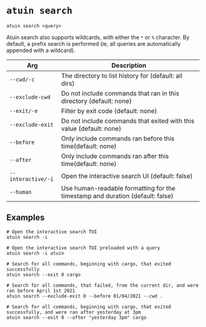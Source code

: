 # `atuin search`

```
atuin search <query>
```

Atuin search also supports wildcards, with either the `*` or `%` character. By
default, a prefix search is performed (ie, all queries are automatically
appended with a wildcard).

| Arg                | Description                                                                   |
| ------------------ | ----------------------------------------------------------------------------- |
| `--cwd/-c`         | The directory to list history for (default: all dirs)                         |
| `--exclude-cwd`    | Do not include commands that ran in this directory (default: none)            |
| `--exit/-e`        | Filter by exit code (default: none)                                           |
| `--exclude-exit`   | Do not include commands that exited with this value (default: none)           |
| `--before`         | Only include commands ran before this time(default: none)                     |
| `--after`          | Only include commands ran after this time(default: none)                      |
| `--interactive/-i` | Open the interactive search UI (default: false)                               |
| `--human`          | Use human-readable formatting for the timestamp and duration (default: false) |

## Examples

```
# Open the interactive search TUI
atuin search -i

# Open the interactive search TUI preloaded with a query
atuin search -i atuin

# Search for all commands, beginning with cargo, that exited successfully
atuin search --exit 0 cargo

# Search for all commands, that failed, from the current dir, and were ran before April 1st 2021
atuin search --exclude-exit 0 --before 01/04/2021 --cwd .

# Search for all commands, beginning with cargo, that exited successfully, and were ran after yesterday at 3pm
atuin search --exit 0 --after "yesterday 3pm" cargo
```
